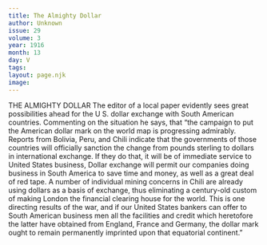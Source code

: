 ```yaml
---
title: The Almighty Dollar
author: Unknown
issue: 29
volume: 3
year: 1916
month: 13
day: V
tags:
layout: page.njk
image:
---
```

THE ALMIGHTY DOLLAR       The editor of a local paper evidently sees great possibilities ahead for the U S. dollar exchange with South American countries. Commenting on the situation he says, that “the campaign to put the American dollar mark on the world map is progressing admirably. Reports from Bolivia, Peru, and Chili indicate that the governments of those countries will officially sanction the change from pounds sterling to dollars in international exchange. If they do that, it will be of immediate service to United States business, Dollar exchange will permit our companies doing business in South America to save time and money, as well as a great deal of red tape. A number of individual mining concerns in Chili are already using dollars as a basis of exchange, thus eliminating a century-old custom of making London the financial clearing house for the world. This is one directing results of the war, and if our United States bankers can offer to South American business men all the facilities and credit which heretofore the latter have obtained from England, France and Germany, the dollar mark ought to remain permanently imprinted upon that equatorial continent.” 

